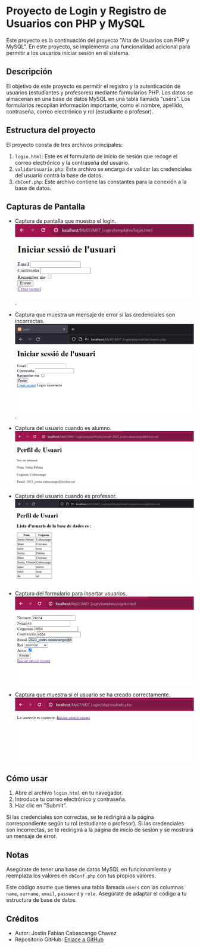 # Proyecto de Login y Registro de Usuarios con PHP y MySQL

Este proyecto es la continuación del proyecto "Alta de Usuarios con PHP y MySQL". En este proyecto, se implementa una funcionalidad adicional para permitir a los usuarios iniciar sesión en el sistema.

## Descripción

El objetivo de este proyecto es permitir el registro y la autenticación de usuarios (estudiantes y profesores) mediante formularios PHP. Los datos se almacenan en una base de datos MySQL en una tabla llamada "users". Los formularios recopilan información importante, como el nombre, apellido, contraseña, correo electrónico y rol (estudiante o profesor).

## Estructura del proyecto

El proyecto consta de tres archivos principales:

1. `login.html`: Este es el formulario de inicio de sesión que recoge el correo electrónico y la contraseña del usuario.
2. `validarUsuario.php`: Este archivo se encarga de validar las credenciales del usuario contra la base de datos.
3. `dbConf.php`: Este archivo contiene las constantes para la conexión a la base de datos.
   
## Capturas de Pantalla

- Captura de pantalla que muestra el login.
  ![Ejecucion_en_la_web](img/formularioLogin.png).

- Captura que muestra un mensaje de error si las credenciales son incorrectas.
  ![Ejecucion_en_la_web](img/loginIncorrecte.png).

- Captura del usuario cuando es alumno.
![perfil_usuario](img/perfilUsuario.png)

- Captura del usuario cuando es professor.
![perfil_professor](img/perfilProfessor.png)

- Captura del formulario para insertar usuarios.
   ![crear_usuario](img/insertarUsuario.png)

- Captura que muestra si el usuario se ha creado correctamente.
   ![crear_usuario](img/mensajeConfirmacionInsertarUsuario.png)

## Cómo usar

1. Abre el archivo `login.html` en tu navegador.
2. Introduce tu correo electrónico y contraseña.
3. Haz clic en "Submit".

Si las credenciales son correctas, se te redirigirá a la página correspondiente según tu rol (estudiante o profesor). Si las credenciales son incorrectas, se te redirigirá a la página de inicio de sesión y se mostrará un mensaje de error.

## Notas

Asegúrate de tener una base de datos MySQL en funcionamiento y reemplaza los valores en `dbConf.php` con tus propios valores.

Este código asume que tienes una tabla llamada `users` con las columnas `name`, `surname`, `email`, `password` y `role`. Asegúrate de adaptar el código a tu estructura de base de datos.

## Créditos

- Autor: Jostin Fabian Cabascango Chavez
- Repositorio GitHub: [Enlace a GitHub](https://github.com/JostinCabascango)